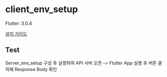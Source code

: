 # client_env_setup

Flutter: 3.0.4

[설치 가이드](https://flutter-ko.dev/docs/get-started/install/macos)

## Test

Server_env_setup 구성 후 실행하여 API 서버 오픈 -> Flutter App 실행 후 버튼 클릭해 Response Body 확인
